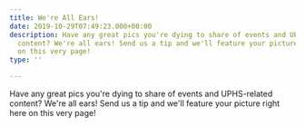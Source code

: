 ```yaml
---
title: We're All Ears!
date: 2019-10-29T07:49:23.000+00:00
description: Have any great pics you're dying to share of events and UPHS-related
  content? We're all ears! Send us a tip and we'll feature your picture right here
  on this very page!
type: ''

---
```

Have any great pics you're dying to share of events and UPHS-related content? We're all ears! Send us a tip and we'll feature your picture right here on this very page!